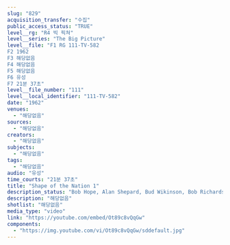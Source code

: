 ```yaml
---
slug: "829"
acquisition_transfer: "수집"
public_access_status: "TRUE"
level__rg: "R4 빅 픽쳐"
level__series: "The Big Picture"
level__file: "F1 RG 111-TV-582
F2 1962
F3 해당없음
F4 해당없음
F5 해당없음
F6 유성
F7 21분 37초"
level__file_number: "111"
level__local_identifier: "111-TV-582"
date: "1962"
venues: 
  - "해당없음"
sources: 
  - "해당없음"
creators: 
  - "해당없음"
subjects: 
  - "해당없음"
tags: 
  - "해당없음"
audio: "유성"
time_courts: "21분 37초"
title: "Shape of the Nation 1"
description_status: "Bob Hope, Alan Shepard, Bud Wikinson, Bob Richards, Jerry Colonna and Robert Preston participate in this film report on the President`s physical Fitness Program Mr. Hope serves as host-narrator."
description: "해당없음"
shotlist: "해당없음"
media_type: "video"
link: "https://youtube.com/embed/Ot89c8vQqGw"
components: 
  - "https://img.youtube.com/vi/Ot89c8vQqGw/sddefault.jpg"
---
```

